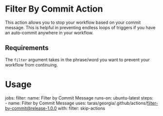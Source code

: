 # Filter By Commit Action
This action allows you to stop your workflow based on your commit message. This is helpful in preventing endless loops of triggers if you have an auto-commit anywhere in your workflow.

## Requirements
The `filter` argument takes in the phrase/word you want to prevent your workflow from continuing.

# Usage
jobs:
  filter:
    name: Filter by Commit Message
    runs-on: ubuntu-latest
    steps:    
    - name: Filter by Commit Message
      uses: taras/georgia/.github/actions/filter-by-commit@release-1.0.0
      with:
        filter: skip-actions